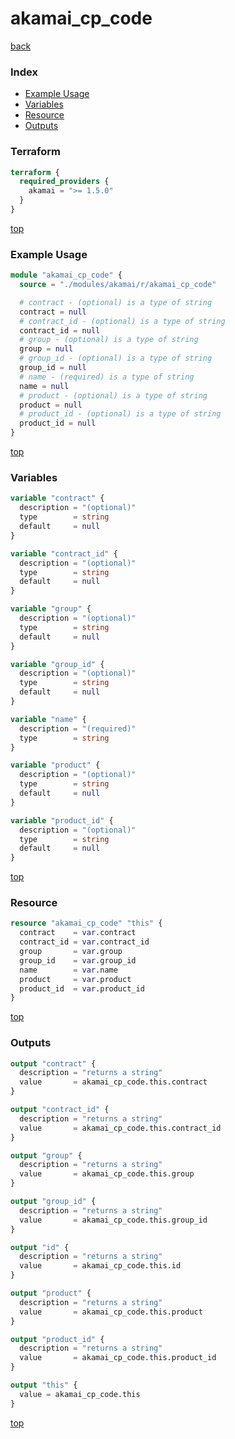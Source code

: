 # akamai_cp_code

[back](../akamai.md)

### Index

- [Example Usage](#example-usage)
- [Variables](#variables)
- [Resource](#resource)
- [Outputs](#outputs)

### Terraform

```terraform
terraform {
  required_providers {
    akamai = ">= 1.5.0"
  }
}
```

[top](#index)

### Example Usage

```terraform
module "akamai_cp_code" {
  source = "./modules/akamai/r/akamai_cp_code"

  # contract - (optional) is a type of string
  contract = null
  # contract_id - (optional) is a type of string
  contract_id = null
  # group - (optional) is a type of string
  group = null
  # group_id - (optional) is a type of string
  group_id = null
  # name - (required) is a type of string
  name = null
  # product - (optional) is a type of string
  product = null
  # product_id - (optional) is a type of string
  product_id = null
}
```

[top](#index)

### Variables

```terraform
variable "contract" {
  description = "(optional)"
  type        = string
  default     = null
}

variable "contract_id" {
  description = "(optional)"
  type        = string
  default     = null
}

variable "group" {
  description = "(optional)"
  type        = string
  default     = null
}

variable "group_id" {
  description = "(optional)"
  type        = string
  default     = null
}

variable "name" {
  description = "(required)"
  type        = string
}

variable "product" {
  description = "(optional)"
  type        = string
  default     = null
}

variable "product_id" {
  description = "(optional)"
  type        = string
  default     = null
}
```

[top](#index)

### Resource

```terraform
resource "akamai_cp_code" "this" {
  contract    = var.contract
  contract_id = var.contract_id
  group       = var.group
  group_id    = var.group_id
  name        = var.name
  product     = var.product
  product_id  = var.product_id
}
```

[top](#index)

### Outputs

```terraform
output "contract" {
  description = "returns a string"
  value       = akamai_cp_code.this.contract
}

output "contract_id" {
  description = "returns a string"
  value       = akamai_cp_code.this.contract_id
}

output "group" {
  description = "returns a string"
  value       = akamai_cp_code.this.group
}

output "group_id" {
  description = "returns a string"
  value       = akamai_cp_code.this.group_id
}

output "id" {
  description = "returns a string"
  value       = akamai_cp_code.this.id
}

output "product" {
  description = "returns a string"
  value       = akamai_cp_code.this.product
}

output "product_id" {
  description = "returns a string"
  value       = akamai_cp_code.this.product_id
}

output "this" {
  value = akamai_cp_code.this
}
```

[top](#index)